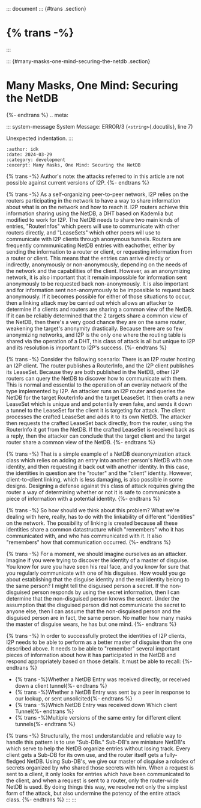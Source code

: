 ::: document
::: {#trans .section}
# {% trans -%}
:::

::: {#many-masks-one-mind-securing-the-netdb .section}
# Many Masks, One Mind: Securing the NetDB

{%- endtrans %} .. meta:

::: system-message
System Message: ERROR/3 (`<string>`{.docutils}, line 7)

Unexpected indentation.
:::

``` literal-block
:author: idk
:date: 2024-03-29
:category: development
:excerpt: Many Masks, One Mind: Securing the NetDB
```

{% trans -%} Author\'s note: the attacks referred to in this article are
not possible against current versions of I2P. {%- endtrans %}

{% trans -%} As a self-organizing peer-to-peer network, I2P relies on
the routers participating in the network to have a way to share
information about what is on the network and how to reach it. I2P
routers achieve this information sharing using the NetDB, a DHT based on
Kademlia but modified to work for I2P. The NetDB needs to share two main
kinds of entries, \"RouterInfos\" which peers will use to communicate
with other routers directly, and \"LeaseSets\" which other peers will
use to communicate with I2P clients through anonymous tunnels. Routers
are frequently commmunicating NetDB entries with eachother, either by
sending the information to a router or client, or requesting information
from a router or client. This means that the entries can arrive directly
or indirectly, anonymously or non-anonymously, depending on the needs of
the network and the capabilities of the client. However, as an
anonymizing network, it is also important that it remain impossible for
information sent anonymously to be requested back non-anonymously. It is
also important and for information sent non-anonymously to be impossible
to request back anonymously. If it becomes possible for either of those
situations to occur, then a linking attack may be carried out which
allows an attacker to determine if a clients and routers are sharing a
common view of the NetDB. If it can be reliably determined that the 2
targets share a common view of the NetDB, then there\'s a very good
chance they are on the same router, weakening the target\'s anonymity
drastically. Because there are so few anonymizing networks, and I2P is
the only one where the routing table is shared via the operation of a
DHT, this class of attack is all but unique to I2P and its resolution is
important to I2P\'s success. {%- endtrans %}

{% trans -%} Consider the following scenario: There is an I2P router
hosting an I2P client. The router publishes a RouterInfo, and the I2P
client publishes its LeaseSet. Because they are both published in the
NetDB, other I2P routers can query the NetDB to discover how to
communicate with them. This is normal and essential to the operation of
an overlay network of the type implemented by I2P. An attacker runs an
I2P router and queries the NetDB for the target RouterInfo and the
target LeaseSet. It then crafts a new LeaseSet which is unique and and
potentially even fake, and sends it down a tunnel to the LeaseSet for
the client it is targeting for attack. The client processes the crafted
LeaseSet and adds it to its own NetDB. The attacker then requests the
crafted LeaseSet back directly, from the router, using the RouterInfo it
got from the NetDB. If the crafted LeaseSet is received back as a reply,
then the attacker can conclude that the target client and the target
router share a common view of the NetDB. {%- endtrans %}

{% trans -%} That is a simple example of a NetDB deanonymization attack
class which relies on adding an entry into another person\'s NetDB with
one identity, and then requesting it back out with another identity. In
this case, the identities in question are the \"router\" and the
\"client\" identity. However, client-to-client linking, which is less
damaging, is also possible in some designs. Designing a defense against
this class of attack requires giving the router a way of determining
whether or not it is safe to communicate a piece of information with a
potential identity. {%- endtrans %}

{% trans -%} So how should we think about this problem? What we\'re
dealing with here, really, has to do with the linkability of different
\"identities\" on the network. The possibility of linking is created
because all these identities share a common datastructure which
\"remembers\" who it has communicated with, and who has communicated
with it. It also \"remembers\" how that communication occurred. {%-
endtrans %}

{% trans -%} For a moment, we should imagine ourselves as an attacker.
Imagine if you were trying to discover the identity of a master of
disguise. You know for sure you have seen his real face, and you know
for sure that you regularly communicate with one of his disguises. How
would you go about establishing that the disguise identity and the real
identity belong to the same person? I might tell the disguised person a
secret. If the non-disguised person responds by using the secret
information, then I can determine that the non-disguised person knows
the secret. Under the assumption that the disguised person did not
communicate the secret to anyone else, then I can assume that the
non-disguised person and the disguised person are in fact, the same
person. No matter how many masks the master of disguise wears, he has
but one mind. {%- endtrans %}

{% trans -%} In order to successfully protect the identities of I2P
clients, I2P needs to be able to perform as a better master of disguise
than the one described above. It needs to be able to \"remember\"
several important pieces of information about how it has participated in
the NetDB and respond appropriately based on those details. It must be
able to recall: {%- endtrans %}

-   {% trans -%}Whether a NetDB Entry was received directly, or received
    down a client tunnel{%- endtrans %}
-   {% trans -%}Whether a NetDB Entry was sent by a peer in response to
    our lookup, or sent unsolicited{%- endtrans %}
-   {% trans -%}Which NetDB Entry was received down Which client
    Tunnel{%- endtrans %}
-   {% trans -%}Multiple versions of the same entry for different client
    tunnels{%- endtrans %}

{% trans -%} Structurally, the most understandable and reliable way to
handle this pattern is to use \"Sub-DBs.\" Sub-DB\'s are miniature
NetDB\'s which serve to help the NetDB organize entries without losing
track. Every client gets a Sub-DB for its own use, and the router itself
gets a fully-fledged NetDB. Using Sub-DB\'s, we give our master of
disguise a rolodex of secrets organized by who shared those secrets with
him. When a request is sent to a client, it only looks for entries which
have been communicated to the client, and when a request is sent to a
router, only the router-wide NetDB is used. By doing things this way, we
resolve not only the simplest form of the attack, but also undermine the
potency of the entire attack class. {%- endtrans %}
:::
:::
